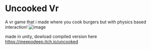 # Uncooked Vr

A vr game that i made where you cook burgers but with physics based interaction!
![image](https://github.com/user-attachments/assets/8f82950c-2cbf-4b05-b73f-f6eafbce9aef)

made in unity, dowload compiled version here https://meepodeep.itch.io/uncooked


